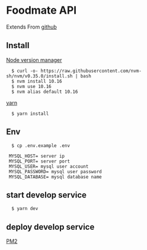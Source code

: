 # Foodmate API

Extends From [github](https://github.com/aszx87410/nodejs_simple_chatroom)

## Install

[Node version manager](https://github.com/nvm-sh/nvm)

```
  $ curl -o- https://raw.githubusercontent.com/nvm-sh/nvm/v0.35.0/install.sh | bash
  $ nvm install 10.16
  $ nvm use 10.16
  $ nvm alias default 10.16
```

[yarn](https://yarnpkg.com/lang/en/docs/install/#mac-stable)

```
  $ yarn install
```

## Env

```
  $ cp .env.example .env
```

```
 MYSQL_HOST= server ip
 MYSQL_PORT= server port
 MYSQL_USER= mysql user account
 MYSQL_PASSWORD= mysql user password
 MYSQL_DATABASE= mysql database name
```

## start develop service

```
  $ yarn dev
```

## deploy develop service

[PM2](https://pm2.keymetrics.io/docs/usage/quick-start/)

